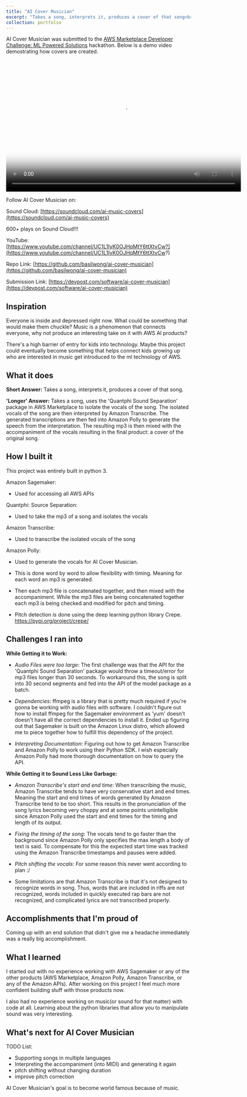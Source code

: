```yaml
---
title: "AI Cover Musician"
excerpt: "Takes a song, interprets it, produces a cover of that song<br/><img src='https://basilwong.github.io/files/logos/ai_cover_musician_logo.jpg' width='200'>"
collection: portfolio
---
```


AI Cover Musician was submitted to the [AWS Marketplace Developer Challenge: ML Powered Solutions](https://awsmarketplaceml.devpost.com/) hackathon. Below is a demo video demostrating how covers are created.

<video src="https://basilwong.github.io/files/ai-cover-musician/ai_cover_musician_demo.mp4" poster="http://img.youtube.com/vi/3wBiNvPN-kA/0.jpg" width="640" height="360" controls preload></video>

Follow AI Cover Musician on:

Sound Cloud: [https://soundcloud.com/ai-music-covers](https://soundcloud.com/ai-music-covers)

600+ plays on Sound Cloud!!!

YouTube: [https://www.youtube.com/channel/UC1L1IyK0OJHqMtY6ttXtvCw?](https://www.youtube.com/channel/UC1L1IyK0OJHqMtY6ttXtvCw?)

Repo Link: [https://github.com/basilwong/ai-cover-musician](https://github.com/basilwong/ai-cover-musician)

Submission Link: [https://devpost.com/software/ai-cover-musician](https://devpost.com/software/ai-cover-musician)

## Inspiration

Everyone is inside and depressed right now. What could be something that would make them chuckle? Music is a phenomenon that connects everyone, why not produce an interesting take on it with AWS AI products?

There's a high barrier of entry for kids into technology. Maybe this project could eventually become something that helps connect kids growing up who are interested in music get introduced to the ml technology of AWS.

## What it does

**Short Answer:**
Takes a song, interprets it, produces a cover of that song. 

**'Longer' Answer:**
Takes a song, uses the 'Quantphi Sound Separation' package in AWS Marketplace to isolate the vocals of the song. The isolated vocals of the song are then interpreted by Amazon Transcribe. The generated transcriptions are then fed into Amazon Polly to generate the speech from the interpretation. The resulting mp3 is then mixed with the accompaniment of the vocals resulting in the final product: a cover of the original song.  

## How I built it

This project was entirely built in python 3.

Amazon Sagemaker:
- Used for accessing all AWS APIs

Quantphi: Source Separation:
- Used to take the mp3 of a song and isolates the vocals

Amazon Transcribe:
- Used to transcribe the isolated vocals of the song

Amazon Polly:
- Used to generate the vocals for AI Cover Musician.
- This is done word by word to allow flexibility with timing. Meaning for each word an mp3 is generated. 

- Then each mp3 file is concatenated together, and then mixed with the accompaniment. While the mp3 files are being concatenated together each mp3 is being checked and modified for pitch and timing. 

- Pitch detection is done using the deep learning python library Crepe. 
https://pypi.org/project/crepe/

## Challenges I ran into

**While Getting it to Work:**

- *Audio Files were too large*: The first challenge was that the API for the  'Quantphi Sound Separation' package would throw a timeout/error for mp3 files longer than 30 seconds. To workaround this, the song is split into 30 second segments and fed into the API of the model package as a batch.

- *Dependencies*: ffmpeg is a library that is pretty much required if you're gonna be working with audio files with software. I couldn't figure out how to install ffmpeg for the Sagemaker environment as 'yum' doesn't doesn't have all the correct dependencies to install it. Ended up figuring out that Sagemaker is built on the Amazon Linux distro, which allowed me to piece together how to fulfill this dependency of the project. 

- *Interpreting Documentation*: Figuring out how to get Amazon Transcribe and Amazon Polly to work using their Python SDK. I wish especially Amazon Polly had more thorough documentation on how to query the API.

**While Getting it to Sound Less Like Garbage:**

- *Amazon Transcribe's start and end time*: When transcribing the music, Amazon Transcribe tends to have very conservative start and end times. Meaning the start and end times of words generated by Amazon Transcribe tend to be too short. This results in the pronunciation of the song lyrics becoming very choppy and at some points unintelligible since Amazon Polly used the start and end times for the timing and length of its output. 

- *Fixing the timing of the song*: The vocals tend to go faster than the background since Amazon Polly only specifies the max length a body of text is said. To compensate for this the expected start time was tracked using the Amazon Transcribe timestamps and pauses were added.

- *Pitch shifting the vocals*: For some reason this never went according to plan :/ 

- Some limitations are that Amazon Transcribe is that it's not designed to recognize words in song. Thus, words that are included in riffs are not recognized, words included in quickly executed rap bars are not recognized, and complicated lyrics are not transcribed properly. 

## Accomplishments that I'm proud of
Coming up with an end solution that didn't give me a headache immediately was a really big accomplishment. 

## What I learned
I started out with no experience working with AWS Sagemaker or any of the other products (AWS Marketplace, Amazon Polly, Amazon Transcribe, or any of the Amazon APIs). After working on this project I feel much more confident building stuff with those products now. 

I also had no experience working on music(or sound for that matter) with code at all. Learning about the python libraries that allow you to manipulate sound was very interesting. 

## What's next for AI Cover Musician

TODO List:
- Supporting songs in multiple languages
- Interpreting the accompaniment (into MIDI) and generating it again
- pitch shifting without changing duration
- improve pitch correction

AI Cover Musician's goal is to become world famous because of music. 


